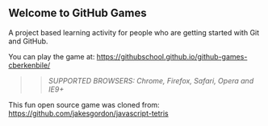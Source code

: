 ## Welcome to GitHub Games

A project based learning activity for people who are getting started with Git and GitHub.

You can play the game at: https://githubschool.github.io/github-games-cberkenbile/

>> _*SUPPORTED BROWSERS*: Chrome, Firefox, Safari, Opera and IE9+_

This fun open source game was cloned from: https://github.com/jakesgordon/javascript-tetris
